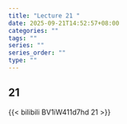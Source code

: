 ```yaml
---
title: "Lecture 21 "
date: 2025-09-21T14:52:57+08:00
categories: ""
tags: ""
series: ""
series_order: ""
type: ""
---
```


## 21 

{{< bilibili BV1iW411d7hd 21 >}}


